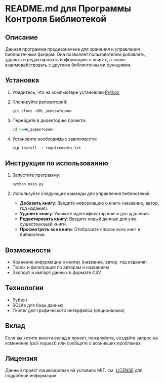 # README.md для Программы Контроля Библиотекой

## Описание

Данная программа предназначена для хранения и управления библиотечным фондом. Она позволяет пользователям добавлять, удалять и редактировать информацию о книгах, а также взаимодействовать с другими библиотечными функциями.

## Установка

1. Убедитесь, что на компьютере установлен [Python](https://www.python.org/downloads/).
2. Клонируйте репозиторий:
   
   ```bash
   git clone <URL_репозитория>
   ```
3. Перейдите в директорию проекта:
   
   ```bash
   cd <имя_директории>
   ```
4. Установите необходимые зависимости:
   
   ```bash
   pip install -r requirements.txt
   ```

## Инструкция по использованию

1. Запустите программу:
   
   ```bash
   python main.py
   ```
2. Используйте следующие команды для управления библиотекой:
   - **Добавить книгу**: Введите информацию о книге (название, автор, год издания).
   - **Удалить книгу**: Укажите идентификатор книги для удаления.
   - **Редактировать книгу**: Введите новый данные для уже существующей книги.
   - **Просмотреть все книги**: Отобразите список всех книг в библиотеке.

## Возможности

- Хранение информации о книгах (название, автор, год издания)
- Поиск и фильтрация по авторам и названиям
- Экспорт и импорт данных в формате CSV

## Технологии

- Python
- SQLite для базы данных
- Tkinter для графического интерфейса (опционально)

## Вклад

Если вы хотите внести вклад в проект, пожалуйста, создайте запрос на изменение (pull request) или сообщите о возникших проблемах.

## Лицензия

Данный проект лицензирован на условиях MIT. см. [LICENSE](LICENSE) для подробной информации.
